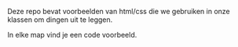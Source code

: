 Deze repo bevat voorbeelden van html/css die we gebruiken in onze klassen om dingen uit te leggen. 

In elke map vind je een code voorbeeld.